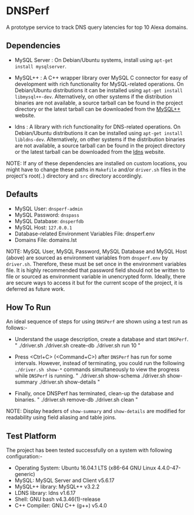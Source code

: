 # DNSPerf

A prototype service to track DNS query latencies for top 10 Alexa domains.

## Dependencies

* MySQL Server : On Debian/Ubuntu systems, install using `apt-get install mysqlserver`.

* MySQL++ : A C++ wrapper library over MySQL C connector for easy of development with rich functionality for MySQL-related operations. On Debian/Ubuntu distributions it can be installed using `apt-get install libmysql++-dev`. Alternatively, on other systems if the distribution binaries are not available, a source tarball can be found in the project directory or the latest tarball can be downloaded from the [MySQL++](http://tangentsoft.net/mysql++/) website.

* ldns : A library with rich functionality for DNS-related operations. On Debian/Ubuntu distributions it can be installed using `apt-get install libldns-dev`. Alternatively, on other systems if the distribution binaries are not available, a source tarball can be found in the project directory or the latest tarball can be downloaded from the [ldns](https://www.nlnetlabs.nl/projects/ldns/) website.

NOTE: If any of these dependencies are installed on custom locations, you might have to change these paths in `Makefile` and/or `driver.sh` files in the project's root(`.`) directory and `src` directory accordingly.

## Defaults

* MySQL User: `dnsperf-admin`
* MySQL Password: `dnspass`
* MySQL Database: `dnsperfdb`
* MySQL Host: `127.0.0.1`
* Database-related Environment Variables File: dnsperf.env
* Domains File: domains.lst

NOTE: MySQL User, MySQL Password, MySQL Database and MySQL Host (above) are sourced as environment variables from `dnsperf.env` by `driver.sh`. Therefore, these must be set once in the environment variables file. It is highly recommended that password field should not be written to file or sourced as environment variable in unencrypted form. Ideally, there are secure ways to access it but for the current scope of the project, it is deferred as future work.

## How To Run

An ideal sequence of steps for using `DNSPerf` are shown using a test run as follows:-

* Understand the usage description, create a database and start `DNSPerf`.
"
./driver.sh
./driver.sh create-db
./driver.sh run 10
"

* Press <Ctrl+C> (<Command+C>) after `DNSPerf` has run for some intervals. However, instead of terminating, you could run the following `./driver.sh show-*` commands simultaneously to view the progress while `DNSPerf` is running.
"
./driver.sh show-schema
./driver.sh show-summary
./driver.sh show-details
"

* Finally, once DNSPerf has terminated, clean-up the database and binaries.
"
./driver.sh remove-db
./driver.sh clean
"

NOTE: Display headers of `show-summary` and `show-details` are modified for readability using field aliasing and table joins.

## Test Platform

The project has been tested successfully on a system with following configuration:-

* Operating System: Ubuntu 16.04.1 LTS (x86-64 GNU Linux 4.4.0-47-generic)
* MySQL: MySQL Server and Client v5.6.17
* MySQL++ library: MySQL++ v3.2.2
* LDNS library: ldns v1.6.17
* Shell: GNU bash v4.3.46(1)-release
* C++ Compiler: GNU C++ (g++) v5.4.0
